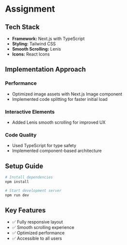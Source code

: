 # Assignment

## Tech Stack
- **Framework:** Next.js with TypeScript
- **Styling:** Tailwind CSS
- **Smooth Scrolling:** Lenis
- **Icons:** React Icons

## Implementation Approach

### Performance
- Optimized image assets with Next.js Image component
- Implemented code splitting for faster initial load

### Interactive Elements
- Added Lenis smooth scrolling for improved UX

### Code Quality
- Used TypeScript for type safety
- Implemented component-based architecture

## Setup Guide
```bash
# Install dependencies
npm install

# Start development server
npm run dev
```

## Key Features
- ✅ Fully responsive layout
- ✅ Smooth scrolling experience
- ✅ Optimized performance
- ✅ Accessible to all users

